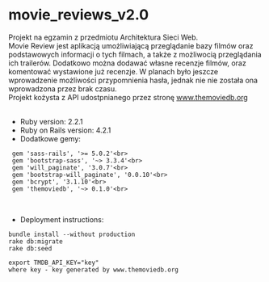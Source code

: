 # movie_reviews_v2.0

Projekt na egzamin z przedmiotu Architektura Sieci Web.<br>
Movie Review jest aplikacją umożliwiającą przeglądanie bazy filmów oraz podstawowych informacji o tych filmach, a także z możliwocią przeglądania ich trailerów. Dodatkowo można dodawać własne recenzje filmów, oraz komentować wystawione już recenzje. W planach było jeszcze wprowadzenie możliwości przypomnienia hasła, jednak nie nie została ona wprowadzona przez brak czasu.<br>
Projekt kożysta z API udostpnianego przez stronę www.themoviedb.org<br>
<br>

* Ruby version: 2.2.1<br>
* Ruby on Rails version: 4.2.1<br>
* Dodatkowe gemy:<br>
```
 gem 'sass-rails', '>= 5.0.2'<br>
 gem 'bootstrap-sass', '~> 3.3.4'<br>
 gem 'will_paginate', '3.0.7'<br>
 gem 'bootstrap-will_paginate', '0.0.10'<br>
 gem 'bcrypt', '3.1.10'<br>
 gem 'themoviedb', '~> 0.1.0'<br>
```
<br>

* Deployment instructions:<br>
```
bundle install --without production
rake db:migrate
rake db:seed

export TMDB_API_KEY="key"
where key - key generated by www.themoviedb.org
```
